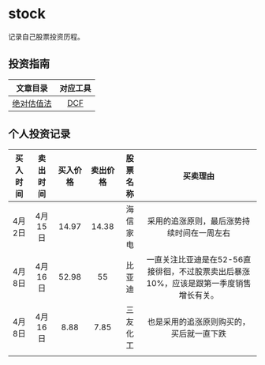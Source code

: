 # stock
记录自己股票投资历程。

## 投资指南

|    文章目录    |              对应工具               |
| :------------: | :---------------------------------: |
| [绝对估值法](https://github.com/C2015/stock/blob/master/context/%E7%BB%9D%E5%AF%B9%E4%BC%B0%E5%80%BC%E6%B3%95.md) | [DCF](http://www.iguuu.com/app/dcf) |

## 个人投资记录
| 买入时间 | 卖出时间 | 买入价格 | 卖出价格 | 股票名称 |                           买卖理由                           |
| :------: | :------: | :------: | :------: | :------: | :----------------------------------------------------------: |
|  4月2日  | 4月15日  |  14.97   |  14.38   | 海信家电 |          采用的追涨原则，最后涨势持续时间在一周左右          |
|  4月8日  | 4月16日  |  52.98   |    55    |  比亚迪  | 一直关注比亚迪是在52-56直接徘徊，不过股票卖出后暴涨10%，应该是跟第一季度销售增长有关。 |
|  4月8日  | 4月16日  |   8.88   |   7.85   | 三友化工 |           也是采用的追涨原则购买的，买后就一直下跌           |
|          |          |          |          |          |                                                              |


